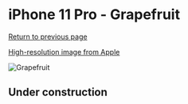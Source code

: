 # iPhone 11 Pro - Grapefruit

[Return to previous page](/iphone_11)

[High-resolution image from Apple](https://store.storeimages.cdn-apple.com/8756/as-images.apple.com/is/MY1E2?wid=4500&hei=4500&fmt=png)

<div style="width: 500px"><img src="/almost_uncompressed/MY1E2.webp" alt="Grapefruit"></div>

## Under construction

